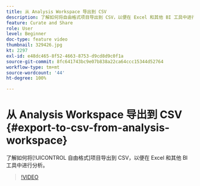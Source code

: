 ```yaml
---
title: 从 Analysis Workspace 导出到 CSV
description: 了解如何将自由格式项目导出到 CSV，以便在 Excel 和其他 BI 工具中进行分析。
feature: Curate and Share
role: User
level: Beginner
doc-type: feature video
thumbnail: 329426.jpg
kt: 2297
exl-id: e48dc465-8f52-4663-8753-d9cd8d9c0f1a
source-git-commit: 8fc641743bc9e07b838a22ca64ccc15344d52764
workflow-type: tm+mt
source-wordcount: '44'
ht-degree: 100%

---
```


# 从 Analysis Workspace 导出到 CSV {#export-to-csv-from-analysis-workspace}

了解如何将[!UICONTROL 自由格式]项目导出到 CSV，以便在 Excel 和其他 BI 工具中进行分析。

>[!VIDEO](https://video.tv.adobe.com/v/24712/?quality=12&learn=on)
